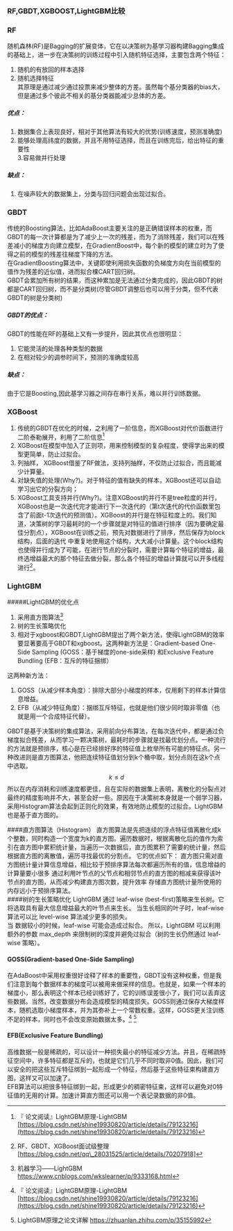 ### RF,GBDT,XGBOOST,LightGBM比较

### RF

随机森林\(RF\)是Bagging的扩展变体，它在以决策树为基学习器构建Bagging集成的基础上，进一步在决策树的训练过程中引入随机特征选择，主要包含两个特征：  
1. 随机的有放回的样本选择  
2. 随机选择特征  
其原理是通过减少通过投票来减少整体的方差。虽然每个基分类器的bias大，但是通过多个彼此不相关的基分类器能减少总体的方差。

##### 优点：

1. 数据集合上表现良好，相对于其他算法有较大的优势\(训练速度，预测准确度\)  
2. 能够处理高纬度的数据，并且不用特征选择，而且在训练完后，给出特征的重要性  
3.容易做并行处理 

##### 缺点：

1. 在噪声较大的数据集上，分类与回归问题会出现过拟合。  

### GBDT

传统的Boosting算法，比如AdaBoost主要关注的是正确错误样本的权重，而GBDT的每一次计算都是为了减少上一次的残差，而为了消除残差，我们可以在残差减小的梯度方向建立模型，在GradientBoost中，每个新的模型的建立时为了使得之前的模型的残差往梯度下降的方法。  
在GradientBoosting算法中，关键即使利用损失函数的负梯度方向在当前模型的值作为残差的近似值，进而拟合棵CART回归树。  
GBDT会累加所有树的结果，而这种累加是无法通过分类完成的，因此GBDT的树都是CART回归树，而不是分类树\(尽管GBDT调整后也可以用于分类，但不代表GBDT的树是分类树\)

##### GBDT的优点：

GBDT的性能在RF的基础上又有一步提升，因此其优点也很明显：  
1. 它能灵活的处理各种类型的数据  
2. 在相对较少的调参时间下，预测的准确度较高

##### 缺点：

由于它是Boosting,因此基学习器之间存在串行关系，难以并行训练数据。

### XGBoost

1. 传统的GBDT在优化的时候，之利用了一阶信息，而XGBoost对代价函数进行二阶泰勒展开，利用了二阶信息[^2]  
2. XGBoost在模型中加入了正则项，用来控制模型的复杂程度，使得学出来的模型更简单，防止过拟合。  
3. 列抽样， XGBoost借鉴了RF做法，支持列抽样，不仅防止过拟合，而且能减少计算量。  
4. 对缺失值的处理\(Why?\)。对于特征的值有缺失的样本，XGBoost还可以自动学习出它的分裂方向；
5. XGBoost工具支持并行\(Why?\)。注意XGBoost的并行不是tree粒度的并行，XGBoost也是一次迭代完才能进行下一次迭代的（第t次迭代的代价函数里包含了前面t-1次迭代的预测值）。XGBoost的并行是在特征粒度上的。我们知道，决策树的学习最耗时的一个步骤就是对特征的值进行排序（因为要确定最佳分割点），XGBoost在训练之前，预先对数据进行了排序，然后保存为block结构，后面的迭代 中重复地使用这个结构，大大减小计算量。这个block结构也使得并行成为了可能，在进行节点的分裂时，需要计算每个特征的增益，最终选增益最大的那个特征去做分裂，那么各个特征的增益计算就可以开多线程进行[^1]。

### LightGBM
#####LightGBM的优化点
1. 采用直方图算法[^4]
2. 树的生长策略优化
3. 相对于xgboost和GBDT,LightGBM提出了两个新方法，使得LightGBM的效率要显著要高于GBDT和xgboost。这两种新方法是：Gradient-based One-Side Sampling (GOSS：基于梯度的one-side采样) 和Exclusive Feature Bundling (EFB：互斥的特征捆绑）  

这两种新方法：
1. GOSS（从减少样本角度）：排除大部分小梯度的样本，仅用剩下的样本计算信息增益。
2. EFB（从减少特征角度）：捆绑互斥特征，也就是他们很少同时取非零值（也就是用一个合成特征代替）。

GBDT是基于决策树的集成算法，采用前向分布算法，在每次迭代中，都是通过负梯度拟合残差，从而学习一颗决策树，最耗时的步骤就是找最优划分点。一种流行的方法就是预排序，核心是在已经排好序的特征值上枚举所有可能的特征点。另一种改进则是直方图算法，他把连续特征值划分到k个桶中取，划分点则在这k个点中选取。$$k \le d$$ 所以在内存消耗和训练速度都更佳，且在实际的数据集上表明，离散化的分裂点对最终的精度影响并不大，甚至会好一些。原因在于决策树本身就是一个弱学习器，采用Histogram算法会起到正则化的效果，有效地防止模型的过拟合。LightGBM也是基于直方图的。

####直方图算法（Histogram） 
直方图算法是先把连续的浮点特征值离散化成k个整数，同时构造一个宽度为k的直方图。遍历数据时，根据离散化后的值作为索引在直方图中累积统计量，当遍历一次数据后，直方图累积了需要的统计量，然后根据直方图的离散值，遍历寻找最优的分割点。
它的优点如下：
直方图只需对直方图统计量计算信息增益，相比较于预排序算法每次都遍历所有的值，信息增益的计算量要小很多
通过利用叶节点的父节点和相邻节点的直方图的相减来获得该叶节点的直方图，从而减少构建直方图次数，提升效率
存储直方图统计量所使用的内存远小于预排序算法。  
####树的生长策略优化
LightGBM 通过 leaf-wise (best-first)策略来生长树。它将选取具有最大信息增益最大的叶节点来生长。 当生长相同的叶子时，leaf-wise 算法可以比 level-wise 算法减少更多的损失。  
当 数据较小的时候，leaf-wise 可能会造成过拟合。 所以，LightGBM 可以利用额外的参数 max_depth 来限制树的深度并避免过拟合（树的生长仍然通过 leaf-wise 策略）。

#### GOSS\(Gradient-based One-Side Sampling\) 
在AdaBoost中采用权重很好诠释了样本的重要性，GBDT没有这种权重，但是我们注意到每个数据样本的梯度可以被用来做采样的信息。也就是，如果一个样本的梯度小，那么表明这个样本已经训练好了，它的训练误差很小了，我们可以丢弃这些数据。当然，改变数据分布会造成模型的精度损失。GOSS则通过保存大梯度样本，随机选取小梯度样本，并为其弥补上一个常数权重。这样，GOSS更关注训练不足的样本，同时也不会改变原始数据太多。[^2] [^3]
#### EFB(Exclusive Feature Bundling)
高维数据一般是稀疏的，可以设计一种损失最小的特征减少方法。并且，在稀疏特征空间中，许多特征都是互斥的，也就是它们几乎不同时取非0值。因此，我们可以安全的把这些互斥特征绑到一起形成一个特征，然后基于这些特征束构建直方图，这样又可以加速了。  
EFB算法可以把很多特征绑到一起，形成更少的稠密特征束，这样可以避免对0特征值的无用的计算。加速计算直方图还可以用一个表记录数据的非0值。  

[^1]:  RF、GBDT、XGBoost面试级整理 [https://blog.csdn.net/qq\_28031525/article/details/70207918]  

[^2]:  『 论文阅读』LightGBM原理-LightGBM  [https://blog.csdn.net/shine19930820/article/details/79123216](https://blog.csdn.net/shine19930820/article/details/79123216)   

[^3]:  LightGBM原理之论文详解 https://zhuanlan.zhihu.com/p/35155992  
[^4]:  机器学习——LightGBM https://www.cnblogs.com/wkslearner/p/9333168.html


